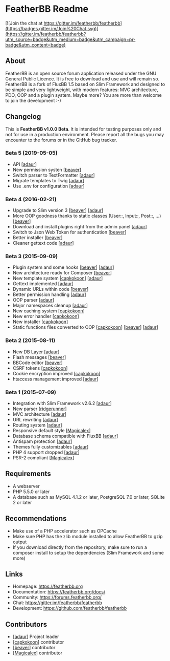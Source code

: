 # FeatherBB Readme

[![Join the chat at https://gitter.im/featherbb/featherbb](https://badges.gitter.im/Join%20Chat.svg)](https://gitter.im/featherbb/featherbb?utm_source=badge&utm_medium=badge&utm_campaign=pr-badge&utm_content=badge)

## About

FeatherBB is an open source forum application released under the GNU General Public
Licence. It is free to download and use and will remain so. FeatherBB is a fork of
FluxBB 1.5 based on Slim Framework and designed to be simple and very lightweight,
with modern features: MVC architecture, PDO, OOP and a plugin system. Maybe more?
You are more than welcome to join the development :-)

## Changelog

This is __FeatherBB v1.0.0 Beta__. It is intended for testing purposes only and not
for use in a production environment. Please report all the bugs you may encounter to
the forums or in the GitHub bug tracker.

### Beta 5 (2019-05-05)
* API [[adaur](https://github.com/adaur)]
* New permission systen [[beaver](https://github.com/beaver-dev)]
* Switch parser to TextFormatter [[adaur](https://github.com/adaur)]
* Migrate templates to Twig [[adaur](https://github.com/adaur)]
* Use .env for configuration [[adaur](https://github.com/adaur)]

### Beta 4 (2016-02-21)
* Upgrade to Slim version 3 [[beaver](https://github.com/beaver-dev)] [[adaur](https://github.com/adaur)]
* More OOP goodness thanks to static classes (User::, Input::, Post::, ...) [[beaver](https://github.com/beaver-dev)]
* Download and install plugins right from the admin panel [[adaur](https://github.com/adaur)]
* Switch to Json Web Token for authentication [[beaver](https://github.com/beaver-dev)]
* Better installer [[beaver](https://github.com/beaver-dev)]
* Cleaner gettext code [[adaur](https://github.com/adaur)]

### Beta 3 (2015-09-09)
* Plugin system and some hooks [[beaver](https://github.com/beaver-dev)] [[adaur](https://github.com/adaur)]
* New architecture ready for Composer [[beaver](https://github.com/beaver-dev)]
* New template system [[capkokoon](https://github.com/capkokoon)] [[adaur](https://github.com/adaur)]
* Gettext implemented [[adaur](https://github.com/adaur)]
* Dynamic URLs within code [[beaver](https://github.com/beaver-dev)]
* Better permission handling [[adaur](https://github.com/adaur)]
* OOP parser [[adaur](https://github.com/adaur)]
* Major namespaces cleanup [[adaur](https://github.com/adaur)]
* New caching system [[capkokoon](https://github.com/capkokoon)]
* New error handler [[capkokoon](https://github.com/capkokoon)]
* New installer [[capkokoon](https://github.com/capkokoon)]
* Static functions files converted to OOP [[capkokoon](https://github.com/capkokoon)] [[beaver](https://github.com/beaver-dev)] [[adaur](https://github.com/adaur)]

### Beta 2 (2015-08-11)

* New DB Layer [[adaur](https://github.com/adaur)]
* Flash messages [[beaver](https://github.com/beaver-dev)]
* BBCode editor [[beaver](https://github.com/beaver-dev)]
* CSRF tokens [[capkokoon](https://github.com/capkokoon)]
* Cookie encryption improved [[capkokoon](https://github.com/capkokoon)]
* htaccess management improved [[adaur](https://github.com/adaur)]

### Beta 1  (2015-07-09)

* Integration with Slim Framework v2.6.2 [[adaur](https://github.com/adaur)]
* New parser [[ridgerunner](https://github.com/ridgerunner)]
* MVC architecture [[adaur](https://github.com/adaur)]
* URL rewriting [[adaur](https://github.com/adaur)]
* Routing system [[adaur](https://github.com/adaur)]
* Responsive default style [[Magicalex](https://github.com/Magicalex)]
* Database schema compatible with FluxBB [[adaur](https://github.com/adaur)]
* Antispam protection [[adaur](https://github.com/adaur)]
* Themes fully customizables [[adaur](https://github.com/adaur)]
* PHP 4 support dropped [[adaur](https://github.com/adaur)]
* PSR-2 compliant [[Magicalex](https://github.com/magicalex)]

## Requirements

* A webserver
* PHP 5.5.0 or later
* A database such as MySQL 4.1.2 or later, PostgreSQL 7.0 or later, SQLite 2 or later

## Recommendations

* Make use of a PHP accelerator such as OPCache
* Make sure PHP has the zlib module installed to allow FeatherBB to gzip output
* If you download directly from the repository, make sure to run a composer install
to setup the dependencies (Slim Framework and some more)

## Links

* Homepage: https://featherbb.org
* Documentation: https://featherbb.org/docs/
* Community: https://forums.featherbb.org/
* Chat: https://gitter.im/featherbb/featherbb
* Development: https://github.com/featherbb/featherbb

## Contributors

* [[adaur](https://github.com/adaur)] Project leader
* [[capkokoon](https://github.com/capkokoon)] contributor
* [[beaver](https://github.com/beaver-dev)] contributor
* [[Magicalex](https://github.com/magicalex)] contributor
